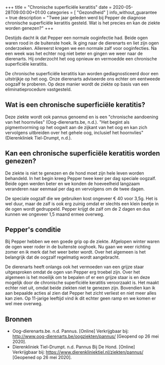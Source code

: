 +++
title =  "Chronische superficiële keratitis"
date = 2020-05-28T09:00:00+01:00
categories = [
    "Gezondheid"
]
info_without_guarantee = true
description = "Twee jaar geleden werd bij Pepper de diagnose chronische superficiële keratitis gesteld. Wat is het precies en kan de ziekte worden genezen?"
+++

Destijds dacht ik dat Pepper een normale ooginfectie had. Beide ogen waren rood in de buitenste hoek. Ik ging naar de dierenarts en liet zijn ogen onderzoeken. Allereerst kregen we een normale zalf voor ooginfecties. Na een week was het echter nog niet beter en gingen we weer naar de dierenarts. Hij onderzocht het oog opnieuw en vermoedde een chronische superficiële keratitis.  

De chronische superficiële keratitis kan worden gediagnosticeerd door een uitstrijkje op het oog. Onze dierenarts adviseerde ons echter om een ​​tweede oogzalf te proberen. Op deze manier wordt de ziekte op basis van een eliminatieprocedure vastgesteld.  

## Wat is een chronische superficiële keratitis?
Deze ziekte wordt ook pannus genoemd en is een "chronische aandoening van het hoornvlies" (Oog-dierenarts.be, n.d.). "Het begint als pigmentvorming op het oogwit aan de zijkant van het oog en kan zich vervolgens uitbreiden over het gehele oog, inclusief het hoornvlies" (Dierenkliniek Tiel-Drumpt, n.d.).

## Kan een chronische superficiële keratitis worden genezen?
De ziekte is niet te genezen en de hond moet zijn hele leven worden behandeld. In het begin kreeg Pepper twee keer per dag speciale oogzalf. Beide ogen werden beter en we konden de hoeveelheid langzaam veranderen naar eenmaal per dag en vervolgens om de twee dagen.  

De speciale oogzalf die we gebruiken kost ongeveer € 40 voor 3,5g. Het is wel duur, maar de zalf is ook erg zuinig omdat er slechts een klein beetje in de ogen wordt gedruppeld. Pepper krijgt de zalf om de 2 dagen en dus kunnen we ongeveer 1,5 maand ermee overweg.

## Pepper's conditie
Bij Pepper hebben we een goede grip op de ziekte. Afgelopen winter waren de ogen weer roder in de buitenste ooghoek. Nu gaan we weer richting zomer en ik merk dat het weer beter wordt. Over het algemeen is het belangrijk dat de oogzalf regelmatig wordt aangebracht.  

De dierenarts heeft onlangs ook het vermoeden van een grijze staar uitgesproken omdat de ogen van Pepper erg troebel zijn. Over het algemeen is het moeilijk om te bepalen of er een grijze staar is en deze mogelijk door de chronische superficiële keratitis veroorzaakt is. Het maakt echter niet uit, omdat beide ziekten niet te genezen zijn. Bovendien kan ik aan bepaalde acties al zien dat Pepper het zicht verliest en niet meer alles kan zien. Op 11-jarige leeftijd vind ik dit echter geen ramp en we komen er wel mee overweg.

## Bronnen
- Oog-dierenarts.be. n.d. Pannus. [Online] Verkrijgbaar bij: <http://www.oog-dierenarts.be/oogziekten/pannus/> [Geopend op 26 mei 2020].
- Dierenkliniek Tiel-Drumpt. n.d. Pannus Bij De Hond. [Online] Verkrijgbaar bij: <https://www.dierenkliniektiel.nl/ziekten/pannus/> [Geopened op 26 mei 2020].
